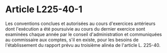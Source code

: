 # Article L225-40-1

Les conventions conclues et autorisées au cours d'exercices antérieurs dont l'exécution a été poursuivie au cours du dernier exercice sont examinées chaque année par le conseil d'administration et communiquées au commissaire aux comptes, s'il en existe, pour les besoins de l'établissement du rapport prévu au troisième alinéa de l'article L. 225-40.
